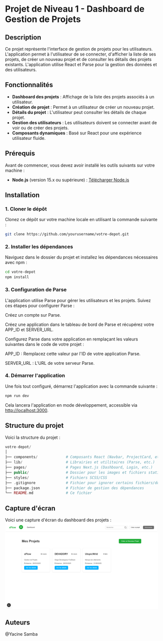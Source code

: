# Projet de Niveau 1 - Dashboard de Gestion de Projets

## Description

Ce projet représente l'interface de gestion de projets pour les utilisateurs. L'application permet à l'utilisateur de se connecter, d'afficher la liste de ses projets, de créer un nouveau projet et de consulter les détails des projets existants. L'application utilise React et Parse pour la gestion des données et des utilisateurs.

## Fonctionnalités

- **Dashboard des projets** : Affichage de la liste des projets associés à un utilisateur.
- **Création de projet** : Permet à un utilisateur de créer un nouveau projet.
- **Détails du projet** : L'utilisateur peut consulter les détails de chaque projet.
- **Gestion des utilisateurs** : Les utilisateurs doivent se connecter avant de voir ou de créer des projets.
- **Composants dynamiques** : Basé sur React pour une expérience utilisateur fluide.

## Prérequis

Avant de commencer, vous devez avoir installé les outils suivants sur votre machine :

- **Node.js** (version 15.x ou supérieure) : [Télécharger Node.js](https://nodejs.org/)

## Installation

### 1. Cloner le dépôt

Clonez ce dépôt sur votre machine locale en utilisant la commande suivante :

```bash
git clone https://github.com/yourusername/votre-depot.git
```

### 2. Installer les dépendances

Naviguez dans le dossier du projet et installez les dépendances nécessaires avec npm :

```bash
cd votre-depot
npm install
```

### 3. Configuration de Parse

L'application utilise Parse pour gérer les utilisateurs et les projets. Suivez ces étapes pour configurer Parse :

Créez un compte sur Parse.

Créez une application dans le tableau de bord de Parse et récupérez votre APP_ID et SERVER_URL.

Configurez Parse dans votre application en remplaçant les valeurs suivantes dans le code de votre projet :

APP_ID : Remplacez cette valeur par l'ID de votre application Parse.

SERVER_URL : L'URL de votre serveur Parse.

### 4. Démarrer l'application

Une fois tout configuré, démarrez l'application avec la commande suivante :

```bash
npm run dev
```

Cela lancera l'application en mode développement, accessible via <http://localhost:3000>.

## Structure du projet

Voici la structure du projet :

```php
votre-depot/
│
├── components/             # Composants React (Navbar, ProjectCard, etc.)
├── lib/                    # Librairies et utilitaires (Parse, etc.)
├── pages/                  # Pages Next.js (Dashboard, Login, etc.)
├── public/                 # Dossier pour les images et fichiers statiques
├── styles/                 # Fichiers SCSS/CSS
├── .gitignore              # Fichier pour ignorer certains fichiers/dossiers
├── package.json            # Fichier de gestion des dépendances
└── README.md               # Ce fichier
```

## Capture d'écran

Voici une capture d'écran du dashboard des projets :
![Dashboard](./src/assets/dashboard.png)

## Auteurs

@Yacine Samba
